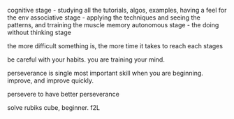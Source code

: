 
cognitive stage - studying all the tutorials, algos, examples, having a feel for the env
associative stage - applying the techniques and seeing the patterns, and trraining the muscle memory
autonomous stage - the doing without thinking stage


the more difficult something is, the more time it takes to reach each stages


be careful with your habits. you are training your mind.

perseverance is single most important skill when you are beginning. improve, and improve quickly.

persevere to have better perseverance


solve rubiks cube, beginner.
f2L